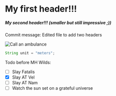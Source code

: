 # My first header!!!
##### My second header!!! (smaller but still impressive ;))

Commit message: Edited file to add two headers

![Call an ambulance](https://i.redd.it/si5mfysgzpc41.jpg)

``` java
String unit = "meters";
```

Todo before MH Wilds:
- [ ] Slay Fatalis
- [x] Slay AT Vel
- [ ] Slay AT Nam
- [ ] Watch the sun set on a grateful universe
